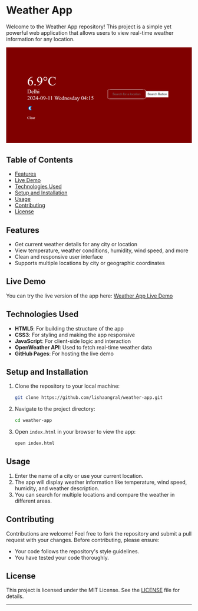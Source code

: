 # Weather App

Welcome to the Weather App repository! This project is a simple yet powerful web application that allows users to view real-time weather information for any location.

![Weather App](./weather_app.png)

## Table of Contents
- [Features](#features)
- [Live Demo](#live-demo)
- [Technologies Used](#technologies-used)
- [Setup and Installation](#setup-and-installation)
- [Usage](#usage)
- [Contributing](#contributing)
- [License](#license)

## Features
- Get current weather details for any city or location
- View temperature, weather conditions, humidity, wind speed, and more
- Clean and responsive user interface
- Supports multiple locations by city or geographic coordinates

## Live Demo
You can try the live version of the app here:
[Weather App Live Demo](https://lishaangral.github.io/weather-app/)

## Technologies Used
- **HTML5**: For building the structure of the app
- **CSS3**: For styling and making the app responsive
- **JavaScript**: For client-side logic and interaction
- **OpenWeather API**: Used to fetch real-time weather data
- **GitHub Pages**: For hosting the live demo

## Setup and Installation
1. Clone the repository to your local machine:
    ```bash
    git clone https://github.com/lishaangral/weather-app.git
    ```
2. Navigate to the project directory:
    ```bash
    cd weather-app
    ```
3. Open `index.html` in your browser to view the app:
    ```bash
    open index.html
    ```

## Usage
1. Enter the name of a city or use your current location.
2. The app will display weather information like temperature, wind speed, humidity, and weather description.
3. You can search for multiple locations and compare the weather in different areas.

## Contributing
Contributions are welcome! Feel free to fork the repository and submit a pull request with your changes. Before contributing, please ensure:
- Your code follows the repository's style guidelines.
- You have tested your code thoroughly.

## License
This project is licensed under the MIT License. See the [LICENSE](LICENSE) file for details.

---
